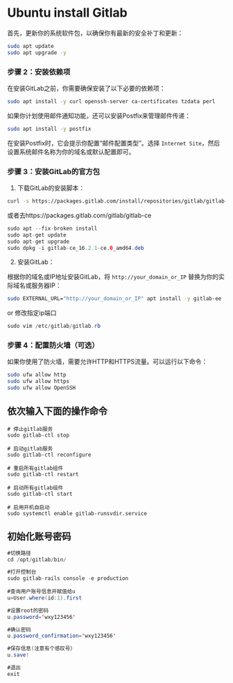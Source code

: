 # Ubuntu install Gitlab
首先，更新你的系统软件包，以确保你有最新的安全补丁和更新：

```bash
sudo apt update
sudo apt upgrade -y
```

### 步骤 2：安装依赖项
在安装GitLab之前，你需要确保安装了以下必要的依赖项：

```bash
sudo apt install -y curl openssh-server ca-certificates tzdata perl
```

如果你计划使用邮件通知功能，还可以安装Postfix来管理邮件传递：

```bash
sudo apt install -y postfix
```

在安装Postfix时，它会提示你配置“邮件配置类型”。选择 `Internet Site`，然后设置系统邮件名称为你的域名或默认配置即可。

### 步骤 3：安装GitLab的官方包
1. 下载GitLab的安装脚本：

```bash
curl -s https://packages.gitlab.com/install/repositories/gitlab/gitlab-ee/script.deb.sh | sudo bash
```

或者去https://packages.gitlab.com/gitlab/gitlab-ce

~~~java
sudo apt --fix-broken install
sudo apt-get update
sudo apt-get upgrade
sudo dpkg -i gitlab-ce_16.2.1-ce.0_amd64.deb
~~~



2. 安装GitLab：

根据你的域名或IP地址安装GitLab，将 `http://your_domain_or_IP` 替换为你的实际域名或服务器IP：

```bash
sudo EXTERNAL_URL="http://your_domain_or_IP" apt install -y gitlab-ee
```

or 修改指定ip端口

~~~JAVA
sudo vim /etc/gitlab/gitlab.rb
~~~

### 步骤 4：配置防火墙（可选）
如果你使用了防火墙，需要允许HTTP和HTTPS流量。可以运行以下命令：

```bash
sudo ufw allow http
sudo ufw allow https
sudo ufw allow OpenSSH
```

## 依次输入下面的操作命令

~~~jav
# 停止gitlab服务 
sudo gitlab-ctl stop ​

# 启动gitlab服务 
sudo gitlab-ctl reconfigure ​

# 重启所有gitlab组件 
sudo gitlab-ctl restart ​

# 启动所有gitlab组件 
sudo gitlab-ctl start

# 启用开机自启动
sudo systemctl enable gitlab-runsvdir.service

~~~

## 初始化账号密码

~~~java
#切换路径
cd /opt/gitlab/bin/ ​

#打开控制台
sudo gitlab-rails console -e production ​
 
#查询用户账号信息并赋值给u
u=User.where(id:1).first​

#设置root的密码
u.password='wxy123456'

#确认密码
u.password_confirmation='wxy123456'

#保存信息(注意有个感叹号）
u.save!

#退出
exit
~~~

